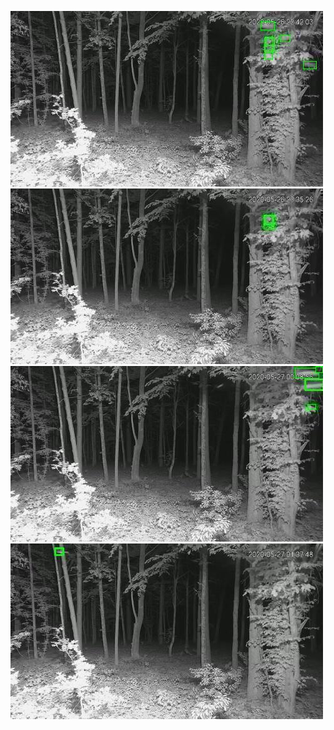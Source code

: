 ![20200526-223856-230901](in/20200526/20200526-223856-230901_0_.jpg)
![20200526-230906-233911](in/20200526/20200526-230906-233911_0_.jpg)
![20200527-000006-003011](in/20200527/20200527-000006-003011_0_.jpg)
![20200527-013036-020041](in/20200527/20200527-013036-020041_0_.jpg)
